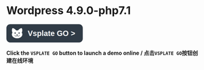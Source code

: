 # Wordpress 4.9.0-php7.1

<a href="https://www.vsplate.com/?docker-compose=https://github.com/vsplate/dcenvs/wordpress/4.9.0-php7.1"><img alt="VSPLATE GO" src="https://raw.githubusercontent.com/vsplate/images/master/vsgo_btn.png" width="200px"></a>

**Click the `VSPLATE GO` button to launch a demo online / 点击`VSPLATE GO`按钮创建在线环境**